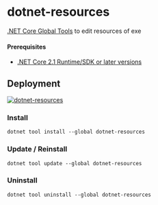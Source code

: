 # dotnet-resources
[.NET Core Global Tools](https://aka.ms/global-tools) to edit resources of exe

#### Prerequisites
- [.NET Core 2.1 Runtime/SDK or later versions](https://dotnet.microsoft.com/download)

## Deployment

[![dotnet-resources](https://img.shields.io/nuget/v/dotnet-resources.svg?style=flat-square)](https://www.nuget.org/packages/dotnet-resources)

### Install
```
dotnet tool install --global dotnet-resources
```

### Update / Reinstall
```
dotnet tool update --global dotnet-resources
```

### Uninstall
```
dotnet tool uninstall --global dotnet-resources
```